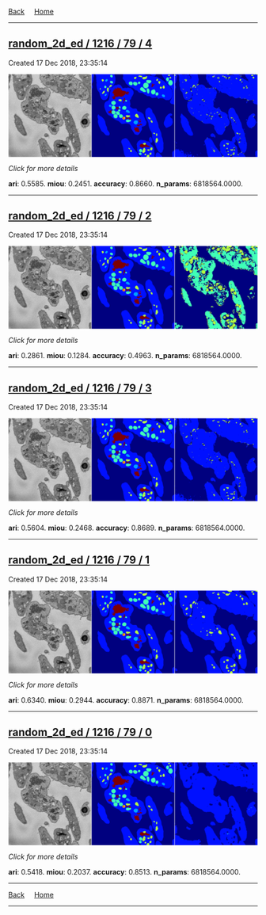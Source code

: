 
[Back](..)&nbsp;&nbsp;&nbsp;&nbsp;&nbsp;[Home](https://leapmanlab.github.io/snapshots)

---

<div class="summary"><a href="4"><h2>random_2d_ed / 1216 / 79 / 4</h2></a><p>Created 17 Dec 2018, 23:35:14
</p><a href="4"><img src="4/media/summary.png" align="center"></a><p>
<i>Click for more details</i>
</p></div>

**ari**: 0.5585. **miou**: 0.2451. **accuracy**: 0.8660. **n_params**: 6818564.0000. 

---

<div class="summary"><a href="2"><h2>random_2d_ed / 1216 / 79 / 2</h2></a><p>Created 17 Dec 2018, 23:35:14
</p><a href="2"><img src="2/media/summary.png" align="center"></a><p>
<i>Click for more details</i>
</p></div>

**ari**: 0.2861. **miou**: 0.1284. **accuracy**: 0.4963. **n_params**: 6818564.0000. 

---

<div class="summary"><a href="3"><h2>random_2d_ed / 1216 / 79 / 3</h2></a><p>Created 17 Dec 2018, 23:35:14
</p><a href="3"><img src="3/media/summary.png" align="center"></a><p>
<i>Click for more details</i>
</p></div>

**ari**: 0.5604. **miou**: 0.2468. **accuracy**: 0.8689. **n_params**: 6818564.0000. 

---

<div class="summary"><a href="1"><h2>random_2d_ed / 1216 / 79 / 1</h2></a><p>Created 17 Dec 2018, 23:35:14
</p><a href="1"><img src="1/media/summary.png" align="center"></a><p>
<i>Click for more details</i>
</p></div>

**ari**: 0.6340. **miou**: 0.2944. **accuracy**: 0.8871. **n_params**: 6818564.0000. 

---

<div class="summary"><a href="0"><h2>random_2d_ed / 1216 / 79 / 0</h2></a><p>Created 17 Dec 2018, 23:35:14
</p><a href="0"><img src="0/media/summary.png" align="center"></a><p>
<i>Click for more details</i>
</p></div>

**ari**: 0.5418. **miou**: 0.2037. **accuracy**: 0.8513. **n_params**: 6818564.0000. 

---

[Back](..)&nbsp;&nbsp;&nbsp;&nbsp;&nbsp;[Home](https://leapmanlab.github.io/snapshots)

---